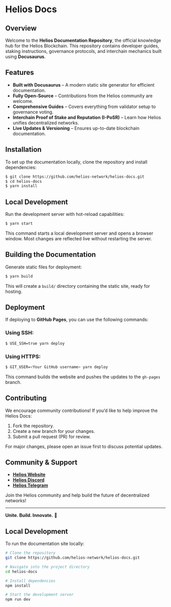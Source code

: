 # Helios Docs

## Overview
Welcome to the **Helios Documentation Repository**, the official knowledge hub for the Helios Blockchain. This repository contains developer guides, staking instructions, governance protocols, and interchain mechanics built using **Docusaurus**.

## Features
- **Built with Docusaurus** – A modern static site generator for efficient documentation.
- **Fully Open-Source** – Contributions from the Helios community are welcome.
- **Comprehensive Guides** – Covers everything from validator setup to governance voting.
- **Interchain Proof of Stake and Reputation (I-PoSR)** – Learn how Helios unifies decentralized networks.
- **Live Updates & Versioning** – Ensures up-to-date blockchain documentation.

## Installation
To set up the documentation locally, clone the repository and install dependencies:

```sh
$ git clone https://github.com/helios-network/helios-docs.git
$ cd helios-docs
$ yarn install
```

## Local Development
Run the development server with hot-reload capabilities:

```sh
$ yarn start
```

This command starts a local development server and opens a browser window. Most changes are reflected live without restarting the server.

## Building the Documentation
Generate static files for deployment:

```sh
$ yarn build
```

This will create a `build/` directory containing the static site, ready for hosting.

## Deployment
If deploying to **GitHub Pages**, you can use the following commands:

### Using SSH:
```sh
$ USE_SSH=true yarn deploy
```

### Using HTTPS:
```sh
$ GIT_USER=<Your GitHub username> yarn deploy
```

This command builds the website and pushes the updates to the `gh-pages` branch.

## Contributing
We encourage community contributions! If you’d like to help improve the Helios Docs:
1. Fork the repository.
2. Create a new branch for your changes.
3. Submit a pull request (PR) for review.

For major changes, please open an issue first to discuss potential updates.

## Community & Support
- **[Helios Website](https://helioschain.network/)**
- **[Helios Discord](#)**
- **[Helios Telegram](#)**

Join the Helios community and help build the future of decentralized networks!

---
**Unite. Build. Innovate.** 🚀

## Local Development

To run the documentation site locally:

```bash
# Clone the repository
git clone https://github.com/helios-network/helios-docs.git

# Navigate into the project directory
cd helios-docs

# Install dependencies
npm install

# Start the development server
npm run dev
